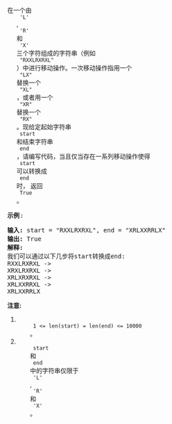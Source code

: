 <html>
 <body>
  <p>
   在一个由
   <code>
    'L'
   </code>
   ,
   <code>
    'R'
   </code>
   和
   <code>
    'X'
   </code>
   三个字符组成的字符串（例如
   <code>
    "RXXLRXRXL"
   </code>
   ）中进行移动操作。一次移动操作指用一个
   <code>
    "LX"
   </code>
   替换一个
   <code>
    "XL"
   </code>
   ，或者用一个
   <code>
    "XR"
   </code>
   替换一个
   <code>
    "RX"
   </code>
   。现给定起始字符串
   <code>
    start
   </code>
   和结束字符串
   <code>
    end
   </code>
   ，请编写代码，当且仅当存在一系列移动操作使得
   <code>
    start
   </code>
   可以转换成
   <code>
    end
   </code>
   时， 返回
   <code>
    True
   </code>
   。
  </p>
  <p>
   <strong>
    示例 :
   </strong>
  </p>
  <pre>
<strong>输入:</strong> start = "RXXLRXRXL", end = "XRLXXRRLX"
<strong>输出:</strong> True
<strong>解释:</strong>
我们可以通过以下几步将start转换成end:
RXXLRXRXL -&gt;
XRXLRXRXL -&gt;
XRLXRXRXL -&gt;
XRLXXRRXL -&gt;
XRLXXRRLX
</pre>
  <p>
   <strong>
    注意:
   </strong>
  </p>
  <ol>
   <li>
    <code>
     1 &lt;= len(start) = len(end) &lt;= 10000
    </code>
    。
   </li>
   <li>
    <code>
     start
    </code>
    和
    <code>
     end
    </code>
    中的字符串仅限于
    <code>
     'L'
    </code>
    ,
    <code>
     'R'
    </code>
    和
    <code>
     'X'
    </code>
    。
   </li>
  </ol>
 </body>
</html>